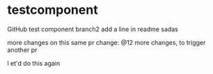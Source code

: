 # testcomponent

GitHub test component
branch2
add a line in readme
sadas

more changes on this same pr
change: @12
more changes, to trigger another pr

  l et'd do this again
